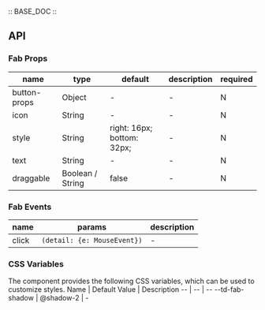 :: BASE_DOC ::

## API

### Fab Props

 name         | type             | default                    | description | required 
--------------|------------------|----------------------------|-------------|----------
 button-props | Object           | -                          | \-          | N        
 icon         | String           | -                          | \-          | N        
 style        | String           | right: 16px; bottom: 32px; | \-          | N        
 text         | String           | -                          | \-          | N        
 draggable    | Boolean / String | false                      | \-          | N        

### Fab Events

 name  | params                      | description 
-------|-----------------------------|-------------
 click | `(detail: {e: MouseEvent})` | \-          

### CSS Variables

The component provides the following CSS variables, which can be used to customize styles.
Name | Default Value | Description
-- | -- | --
--td-fab-shadow | @shadow-2 | - 
